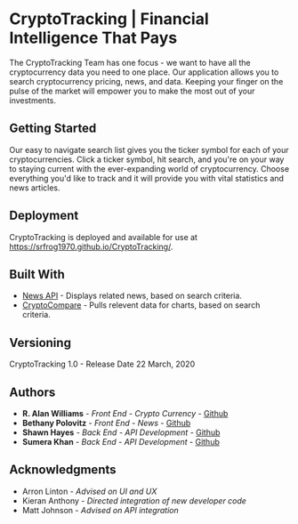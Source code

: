 # CryptoTracking | Financial Intelligence That Pays

The CryptoTracking Team has one focus - we want to have all the cryptocurrency data you need to one place. Our application allows you to search cryptocurrency pricing, news, and data. Keeping your finger on the pulse of the market will empower you to make the most out of your investments.

## Getting Started

Our easy to navigate search list gives you the ticker symbol for each of your cryptocurrencies. Click a ticker symbol, hit search, and you're on your way to staying current with the ever-expanding world of cryptocurrency. Choose everything you'd like to track and it will provide you with vital statistics and news articles.

## Deployment

CryptoTracking is deployed and available for use at https://srfrog1970.github.io/CryptoTracking/.

## Built With

* [News API](https://newsapi.org/) - Displays related news, based on search criteria.
* [CryptoCompare](https://www.cryptocompare.com/) - Pulls relevent data for charts, based on search criteria.

## Versioning

CryptoTracking 1.0 - Release Date 22 March, 2020

## Authors

* **R. Alan Williams** - *Front End - Crypto Currency* - [Github](https://github.com/rwilliams01101)
* **Bethany Polovitz** - *Front End - News* - [Github](https://github.com/bpolo15)
* **Shawn Hayes** - *Back End - API Development* - [Github](https://github.com/srfrog1970)
* **Sumera Khan** - *Back End - API Development* - [Github](https://github.com/sumerakhan16)

## Acknowledgments

* Arron Linton - *Advised on UI and UX*
* Kieran Anthony - *Directed integration of new developer code*
* Matt Johnson - *Advised on API integration*
